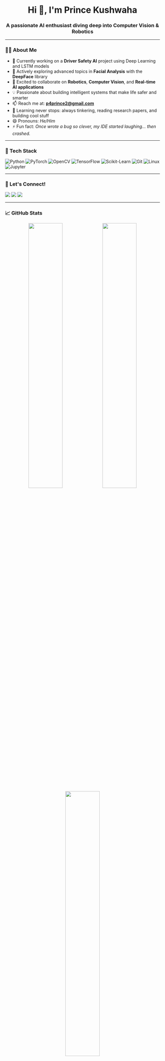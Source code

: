 <h1 align="center">Hi 👋, I'm Prince Kushwaha</h1>
<h3 align="center">A passionate AI enthusiast diving deep into Computer Vision & Robotics</h3>

---

### 👨‍💻 About Me
- 🔭 Currently working on a **Driver Safety AI** project using Deep Learning and LSTM models  
- 🌱 Actively exploring advanced topics in **Facial Analysis** with the **DeepFace** library  
- 🤖 Excited to collaborate on **Robotics**, **Computer Vision**, and **Real-time AI applications**  
- 💡 Passionate about building intelligent systems that make life safer and smarter  
- 📫 Reach me at: **[p4prince2@gmail.com](mailto:p4prince2@gmail.com)**  
- 🧠 Learning never stops: always tinkering, reading research papers, and building cool stuff  
- 😄 Pronouns: *He/Him*  
- ⚡ Fun fact: *Once wrote a bug so clever, my IDE started laughing... then crashed.*

---

### 🔧 Tech Stack

![Python](https://img.shields.io/badge/-Python-3776AB?style=flat-square&logo=python&logoColor=white)
![PyTorch](https://img.shields.io/badge/-PyTorch-EE4C2C?style=flat-square&logo=pytorch&logoColor=white)
![OpenCV](https://img.shields.io/badge/-OpenCV-5C3EE8?style=flat-square&logo=opencv&logoColor=white)
![TensorFlow](https://img.shields.io/badge/-TensorFlow-FF6F00?style=flat-square&logo=tensorflow&logoColor=white)
![Scikit-Learn](https://img.shields.io/badge/-Scikit_Learn-F7931E?style=flat-square&logo=scikit-learn&logoColor=white)
![Git](https://img.shields.io/badge/-Git-F05032?style=flat-square&logo=git&logoColor=white)
![Linux](https://img.shields.io/badge/-Linux-FCC624?style=flat-square&logo=linux&logoColor=black)
![Jupyter](https://img.shields.io/badge/-Jupyter-F37626?style=flat-square&logo=jupyter&logoColor=white)

---

### 🚀 Let's Connect!
<a href="mailto:p4prince2@gmail.com"><img src="https://img.shields.io/badge/-Email-D14836?style=for-the-badge&logo=gmail&logoColor=white"/></a>
<a href="https://www.linkedin.com/in/princekushwaha2002/" target="_blank"><img src="https://img.shields.io/badge/-LinkedIn-blue?style=for-the-badge&logo=linkedin&logoColor=white"/></a>
<a href="https://github.com/princekushwaha2002" target="_blank"><img src="https://img.shields.io/badge/-GitHub-black?style=for-the-badge&logo=github&logoColor=white"/></a>

---

### 📈 GitHub Stats

<p align="center">
  <img src="https://github-readme-stats.vercel.app/api?username=princekushwaha2002&show_icons=true&theme=github_dark&hide_border=true" width="47%" />
  <img src="https://github-readme-streak-stats.herokuapp.com/?user=princekushwaha2002&theme=github-dark-blue&hide_border=true" width="47%" />
</p>

<p align="center">
  <img src="https://github-readme-stats.vercel.app/api/top-langs/?username=princekushwaha2002&layout=compact&theme=github_dark&hide_border=true" width="47%" />
</p>


<!---
p4prince2/p4prince2 is a ✨ special ✨ repository because its `README.md` (this file) appears on your GitHub profile.
You can click the Preview link to take a look at your changes.
--->
